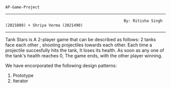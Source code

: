                                                                             AP-Game-Project
___________________________________________________________________________________________________________________________________________________________
                                                        By: Ritisha Singh (2021089) + Shriya Verma (2021490)
___________________________________________________________________________________________________________________________________________________________
Tank Stars is A 2-player game that can be described as follows:
2 tanks face each other , shooting projectiles towards each other. Each time a projectile succesfully hits the tank, It loses its health.
As soon as any one of the tank's health reaches 0, The game ends, with the other player winning.

We have encorporated the following design patterns:
1. Prototype
2. Iterator
